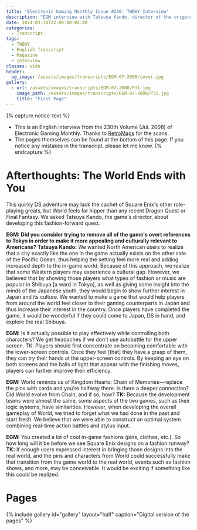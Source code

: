 ```yaml
---
title: "Electronic Gaming Monthly Issue #230: TWEWY Interview"
description: "EGM interview with Tatsuya Kando, director of the original TWEWY"
date: 2024-03-30T22:00:00-04:00
categories:
  - Transcript
tags:
  - TWEWY
  - English Transcript
  - Magazine
  - Interview
classes: wide
header:
  og_image: /assets/images/transcripts/EGM-07-2008/cover.jpg
gallery:
  - url: /assets/images/transcripts/EGM-07-2008/P31.jpg
    image_path: /assets/images/transcripts/EGM-07-2008/P31.jpg
    title: "First Page"
---
```


{% capture notice-text %}
* This is an English interview from the 230th Volume (Jul. 2008) of Electronic Gaming Monthly. Thanks to [RetroMags][RM] for the scans.
* The pages themselves can be found at the bottom of this page. If you notice any mistakes in the transcript, please let me know.
{% endcapture %}

# Afterthoughts: The World Ends with You
This quirky DS adventure may lack the cachet of Square Enix's other role-playing greats, but World feels far hipper than any recent Dragon Quest or Final Fantasy. We asked Tatsuya Kando, the game's director, about developing this fashion-forward quest.

**EGM: Did you consider trying to remove all of the game's overt references to Tokyo in order to make it more appealing and culturally relevant to Americans?**
**Tatsuya Kando:** We wanted North American users to realize that a city exactly like the one in the game actually exists on the other side of the Pacific Ocean, thus helping the setting feel more real and adding increased depth to the in-game world. Because of this approach, we realize that some Western players may experience a cultural gap. However, we believed that by showing those players what types of fashion or music are popular in Shibuya [a ward in Tokyo], as well as giving some insight into the minds of the Japanese youth, they would begin to show further interest in Japan and its culture. We wanted to make a game that would help players from around the world feel closer to their gaming counterparts in Japan and thus increase their interest in the country. Once players have completed the game, it would be wonderful if they could come to Japan, DS in hand, and explore the real Shibuya.

**EGM:** Is it actually possible to play effectively while controlling both characters? We get headaches if we don't use autobattle for the upper screen.
TK: Players should first concentrate on becoming comfortable with the lower-screen controls. Once they feel [that] they have a grasp of them, they can try their hands at the upper-screen controls. By keeping an eye on both screens and the balls of light that appear with the finishing moves, players can further improve their efficiency.

**EGM:** World reminds us of Kingdom Hearts: Chain of Memories—replace the pins with cards and you're halfway there. Is there a deeper connection? Did World evolve from Chain, and if so, how?
**TK:** Because the development teams were almost the same, some aspects of the two games, such as their logic systems, have similarities. However, when developing the overall gameplay of World, we tried to forget what we had done in the past and start fresh. We believe that we were able to construct an optimal system combining real-time action battles and stylus input.

**EGM:** You created a lot of cool in-game fashions (pins, clothes, etc.). So how long will it be before we see Square Enix designs on a fashion runway?
**TK:** If enough users expressed interest in bringing those designs into the real world, and the pins and characters from World could successfully make that transition from the game world to the real world, events such as fashion shows, and more, may be conceivable. It would be exciting if something like this could be realized.

# Pages
{% include gallery id="gallery" layout="half" caption="Digital version of the pages" %}

[RM]: https://www.retromags.com/magazines/usa/electronic-gaming-monthly/electronic-gaming-monthly-issue-230/